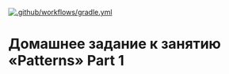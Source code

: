 [![.github/workflows/gradle.yml](https://github.com/MaxAcrata/Patterns2.3/actions/workflows/gradle.yml/badge.svg)](https://github.com/MaxAcrata/Patterns2.3/actions/workflows/gradle.yml)
# Домашнее задание к занятию «Patterns» Part 1
